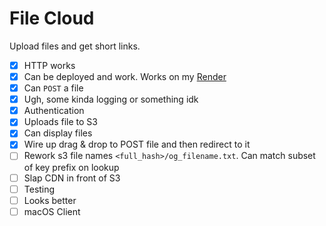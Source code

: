 # File Cloud

Upload files and get short links.

- [x] HTTP works
- [x] Can be deployed and work. Works on my [Render](https://render.com)
- [x] Can `POST` a file
- [x] Ugh, some kinda logging or something idk
- [x] Authentication
- [x] Uploads file to S3
- [x] Can display files
- [x] Wire up drag & drop to POST file and then redirect to it
- [ ] Rework s3 file names `<full_hash>/og_filename.txt`. Can match subset of
    key prefix on lookup
- [ ] Slap CDN in front of S3
- [ ] Testing
- [ ] Looks better
- [ ] macOS Client
